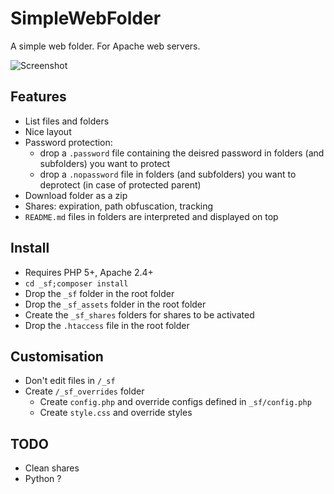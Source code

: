 # SimpleWebFolder

A simple web folder.
For Apache web servers.

![Screenshot](http://grabs.lucasmouilleron.com/Screen%20Shot%202018-04-27%20at%2012.37.00.png)

## Features
- List files and folders
- Nice layout
- Password protection: 
    - drop a `.password` file containing the deisred password in folders (and subfolders) you want to protect
    - drop a `.nopassword` file in folders (and subfolders) you want to deprotect (in case of protected parent)
- Download folder as a zip
- Shares: expiration, path obfuscation, tracking
- `README.md` files in folders are interpreted and displayed on top  


## Install
- Requires PHP 5+, Apache 2.4+
- `cd _sf;composer install`
- Drop the `_sf` folder in the root folder
- Drop the `_sf_assets` folder in the root folder
- Create the `_sf_shares` folders for shares to be activated
- Drop the `.htaccess` file in the root folder

## Customisation
- Don't edit files in `/_sf`
- Create `/_sf_overrides` folder
    - Create `config.php` and override configs defined in `_sf/config.php`
    - Create `style.css` and override styles
    
## TODO
- Clean shares
- Python ?